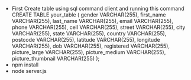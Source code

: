 - First Create table using sql command client and running this command CREATE TABLE your_table (
  gender VARCHAR(255),
  first_name VARCHAR(255),
  last_name VARCHAR(255),
  email VARCHAR(255),
  phone VARCHAR(255),
  cell VARCHAR(255),
  street VARCHAR(255),
  city VARCHAR(255),
  state VARCHAR(255),
  country VARCHAR(255),
  postcode VARCHAR(255),
  latitude VARCHAR(255),
  longitude VARCHAR(255),
  dob VARCHAR(255),
  registered VARCHAR(255),
  picture_large VARCHAR(255),
  picture_medium VARCHAR(255),
  picture_thumbnail VARCHAR(255)
);
- npm install
- node server.js
